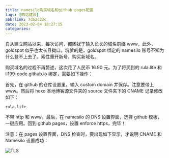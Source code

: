```yaml
---
title: namesilo购买域名和github pages配置
tags: [网站建设]
abbrlink: 7d52c22c
date: 2023-02-04 18:27:15
categories:
---
```


自从建立网站以来，每次访问，都困扰于输入长长的域名前缀 www，此外，goldspot 似乎也太长且拗口。坑爹的是，goldspot 绑定的 namesilo 账号不知为什么登不上去了。索性重开新号，购买新域名。

购买域名的过程不再赘述，这次花了人民币 16.90 元。为了将买到的 rula.life 和 li199-code.github.io 绑定，需要如下操作：

首先，在 github 的仓库设置里，输入 custom domain 并保存。注意要带上 www。然后将 hexo 本地博客源文件夹的 source 文件夹下的 CNAME 记录修改如下：

```
rula.life
```

不带 http 和 www。最后，在 namesilo 的 DNS 设置界面，选择 github 模板，一键应用。回到 github pages，设置 enforce https，完毕！

注意：在 pages 设置界面，DNS 检查时，要出现如下显示，才说明 CNAME 和 Namesilo 设置成功：

![TLS](https://s3.bmp.ovh/imgs/2023/02/25/1d4916ce3a079d2d.png)
